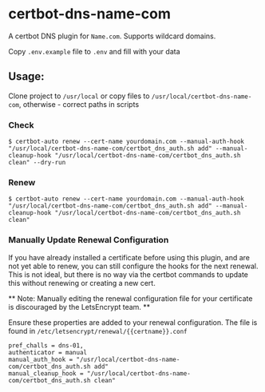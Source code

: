 # certbot-dns-name-com

A certbot DNS plugin for `Name.com`. Supports wildcard domains.

Copy `.env.example` file to `.env` and fill with your data

## Usage:

Clone project to `/usr/local` or copy files to `/usr/local/certbot-dns-name-com`, otherwise - correct paths in scripts

### Check
`$ certbot-auto renew --cert-name yourdomain.com --manual-auth-hook "/usr/local/certbot-dns-name-com/certbot_dns_auth.sh add" --manual-cleanup-hook "/usr/local/certbot-dns-name-com/certbot_dns_auth.sh clean" --dry-run`

### Renew
`$ certbot-auto renew --cert-name yourdomain.com --manual-auth-hook "/usr/local/certbot-dns-name-com/certbot_dns_auth.sh add" --manual-cleanup-hook "/usr/local/certbot-dns-name-com/certbot_dns_auth.sh clean"`

### Manually Update Renewal Configuration
If you have already installed a certificate before using this plugin, and are not yet able to renew, you can still configure the hooks for the next renewal. This is not ideal, but there is no way via the certbot commands to update this without renewing or creating a new cert.

** Note: Manually editing the renewal configuration file for your certificate is discouraged by the LetsEncrypt team. **

Ensure these properties are added to your renewal configuration. The file is found in `/etc/letsencrypt/renewal/{{certname}}.conf`
```
pref_challs = dns-01,
authenticator = manual
manual_auth_hook = "/usr/local/certbot-dns-name-com/certbot_dns_auth.sh add"
manual_cleanup_hook = "/usr/local/certbot-dns-name-com/certbot_dns_auth.sh clean"
```


